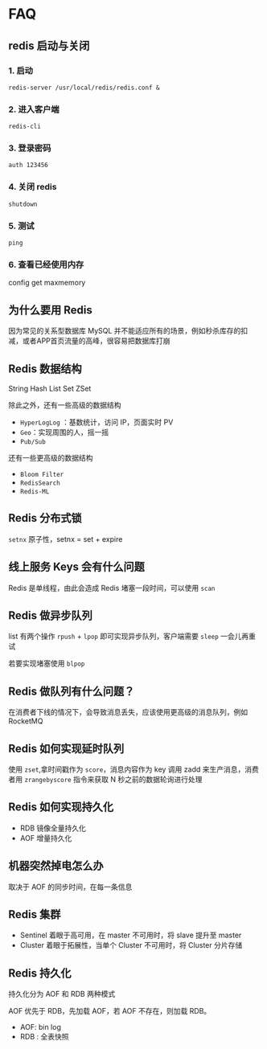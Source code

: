 # FAQ

## redis 启动与关闭
### 1. 启动
``redis-server /usr/local/redis/redis.conf &``

### 2. 进入客户端
``redis-cli``

### 3. 登录密码
``auth 123456``

### 4. 关闭 redis
``shutdown``

### 5. 测试
``ping``

### 6. 查看已经使用内存
config get maxmemory

## 为什么要用 Redis

因为常见的关系型数据库 MySQL 并不能适应所有的场景，例如秒杀库存的扣减，或者APP首页流量的高峰，很容易把数据库打崩



## Redis 数据结构

String Hash List Set ZSet

除此之外，还有一些高级的数据结构


* ``HyperLogLog`` ：基数统计，访问 IP，页面实时 PV 
* ``Geo``：实现周围的人，摇一摇
* ``Pub/Sub``

还有一些更高级的数据结构

* ``Bloom Filter``
* ``RedisSearch``
* ``Redis-ML``



## Redis 分布式锁

``setnx`` 原子性，setnx = set + expire



## 线上服务 Keys 会有什么问题

Redis 是单线程，由此会造成 Redis 堵塞一段时间，可以使用 ``scan``



## Redis 做异步队列

list 有两个操作 ``rpush`` + ``lpop`` 即可实现异步队列，客户端需要 ``sleep`` 一会儿再重试

若要实现堵塞使用 ``blpop``



## Redis 做队列有什么问题？

在消费者下线的情况下，会导致消息丢失，应该使用更高级的消息队列，例如 RocketMQ



## Redis 如何实现延时队列

使用 ``zset``,拿时间戳作为 ``score``，消息内容作为 key 调用 zadd 来生产消息，消费者用 ``zrangebyscore`` 指令来获取 N 秒之前的数据轮询进行处理



## Redis 如何实现持久化

* RDB 镜像全量持久化
* AOF 增量持久化



## 机器突然掉电怎么办

取决于 AOF 的同步时间，在每一条信息



## Redis 集群

* Sentinel 着眼于高可用，在 master 不可用时，将 slave 提升至 master
* Cluster 着眼于拓展性，当单个 Cluster 不可用时，将 Cluster 分片存储



## Redis 持久化

持久化分为 AOF 和 RDB 两种模式

AOF 优先于 RDB，先加载 AOF，若 AOF 不存在，则加载 RDB。

* AOF:  bin log
* RDB : 全表快照